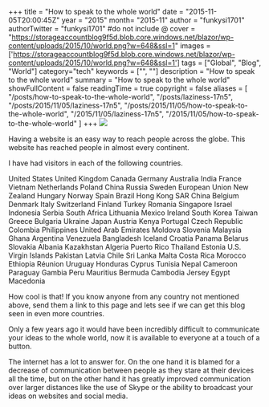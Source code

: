 +++
title = "How to speak to the whole world"
date = "2015-11-05T20:00:45Z"
year = "2015"
month= "2015-11"
author = "funkysi1701"
authorTwitter = "funkysi1701" #do not include @
cover = "https://storageaccountblog9f5d.blob.core.windows.net/blazor/wp-content/uploads/2015/10/world.png?w=648&ssl=1"
images = ['https://storageaccountblog9f5d.blob.core.windows.net/blazor/wp-content/uploads/2015/10/world.png?w=648&ssl=1']
tags = ["Global", "Blog", "World"]
category="tech"
keywords = ["", ""]
description =  "How to speak to the whole world"
summary = "How to speak to the whole world"
showFullContent = false
readingTime = true
copyright = false
aliases = [
    "/posts/how-to-speak-to-the-whole-world",
    "/posts/laziness-17n5",
    "/posts/2015/11/05/laziness-17n5",
    "/posts/2015/11/05/how-to-speak-to-the-whole-world",
    "/2015/11/05/laziness-17n5",
    "/2015/11/05/how-to-speak-to-the-whole-world"
]
+++
![](https://storageaccountblog9f5d.blob.core.windows.net/blazor/wp-content/uploads/2015/10/world.png?w=648&ssl=1)

Having a website is an easy way to reach people across the globe. This website has reached people in almost every continent.

I have had visitors in each of the following countries.

United States
United Kingdom
Canada
Germany
Australia
India
France
Vietnam
Netherlands
Poland
China
Russia
Sweden
European Union
New Zealand
Hungary
Norway
Spain
Brazil
Hong Kong SAR China
Belgium
Denmark
Italy
Switzerland
Finland
Turkey
Romania
Singapore
Israel
Indonesia
Serbia
South Africa
Lithuania
Mexico
Ireland
South Korea
Taiwan
Greece
Bulgaria
Ukraine
Japan
Austria
Kenya
Portugal
Czech Republic
Colombia
Philippines
United Arab Emirates
Moldova
Slovenia
Malaysia
Ghana
Argentina
Venezuela
Bangladesh
Iceland
Croatia
Panama
Belarus
Slovakia
Albania
Kazakhstan
Algeria
Puerto Rico
Thailand
Estonia
U.S. Virgin Islands
Pakistan
Latvia
Chile
Sri Lanka
Malta
Costa Rica
Morocco
Ethiopia
Réunion
Uruguay
Honduras
Cyprus
Tunisia
Nepal
Cameroon
Paraguay
Gambia
Peru
Mauritius
Bermuda
Cambodia
Jersey
Egypt
Macedonia

How cool is that! If you know anyone from any country not mentioned above, send them a link to this page and lets see if we can get this blog seen in even more countries.

Only a few years ago it would have been incredibly difficult to communicate your ideas to the whole world, now it is available to everyone at a touch of a button.

The internet has a lot to answer for. On the one hand it is blamed for a decrease of communication between people as they stare at their devices all the time, but on the other hand it has greatly improved communication over larger distances like the use of Skype or the ability to broadcast your ideas on websites and social media.